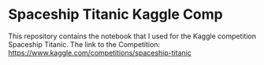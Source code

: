 # Spaceship Titanic Kaggle Comp
This repository contains the notebook that I used for the Kaggle competition Spaceship Titanic.
The link to the Competition: https://www.kaggle.com/competitions/spaceship-titanic

